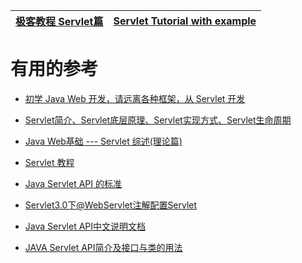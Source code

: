 

[极客教程  Servlet篇](https://geek-docs.com/servlet)|[Servlet Tutorial with example](https://www.javaguides.net/p/servlet-tutorial.html)|
---|---|





# 有用的参考

* [初学 Java Web 开发，请远离各种框架，从 Servlet 开发](https://www.oschina.net/question/12_52027)
* [Servlet简介、Servlet底层原理、Servlet实现方式、Servlet生命周期](https://blog.csdn.net/qq_35415600/article/details/76100568)
* [Java Web基础 --- Servlet 综述(理论篇)](https://blog.csdn.net/justloveyou_/article/details/60964714)
* [Servlet 教程](https://code.ziqiangxuetang.com/servlet/servlet-environment-setup.html)

* [Java Servlet API 的标准](https://docs.kilvn.com/servlet-3.1-specification/docs/Preface/Preface.html)
* [Servlet3.0下@WebServlet注解配置Servlet](https://blog.csdn.net/mytt_10566/article/details/70173007)
* [Java Servlet API中文说明文档](https://blog.csdn.net/yifan268/article/details/1600156?ops_request_misc=%257B%2522request%255Fid%2522%253A%2522159111965519195162531448%2522%252C%2522scm%2522%253A%252220140713.130102334..%2522%257D&request_id=159111965519195162531448&biz_id=0&utm_medium=distribute.pc_search_result.none-task-blog-2~blog~top_click~default-1-1600156.pc_v2_rank_blog_default&utm_term=java+servlet+api%E5%92%8Cservlet+api)
* [JAVA Servlet API简介及接口与类的用法](https://blog.csdn.net/q_l_s/article/details/51754652?ops_request_misc=&request_id=&biz_id=102&utm_term=java%20servlet%20api%E5%92%8Cservlet%20api&utm_medium=distribute.pc_search_result.none-task-blog-2~blog~sobaiduweb~default-0-51754652)
